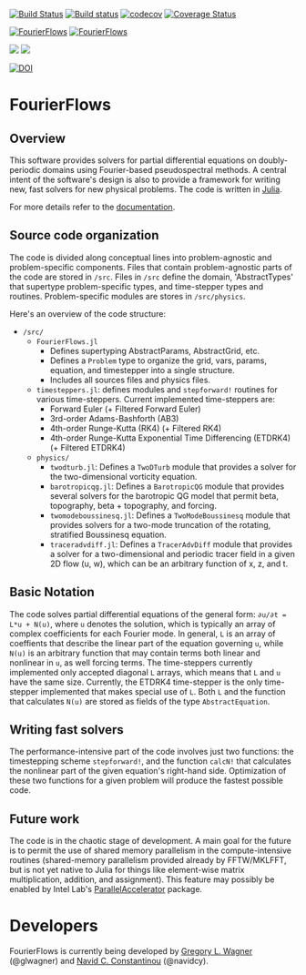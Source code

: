 [![Build Status](https://travis-ci.org/FourierFlows/FourierFlows.jl.svg?branch=master)](https://travis-ci.org/FourierFlows/FourierFlows.jl) [![Build status](https://ci.appveyor.com/api/projects/status/3hm86k8d4qdch730?svg=true)](https://ci.appveyor.com/project/navidcy/fourierflows-jl) [![codecov](https://codecov.io/gh/FourierFlows/FourierFlows.jl/branch/master/graph/badge.svg)](https://codecov.io/gh/FourierFlows/FourierFlows.jl) [![Coverage Status](https://coveralls.io/repos/github/FourierFlows/FourierFlows.jl/badge.svg?branch=master)](https://coveralls.io/github/FourierFlows/FourierFlows.jl?branch=master)

[![FourierFlows](http://pkg.julialang.org/badges/FourierFlows_0.6.svg)](http://pkg.julialang.org/detail/FourierFlows)
[![FourierFlows](http://pkg.julialang.org/badges/FourierFlows_0.7.svg)](http://pkg.julialang.org/detail/FourierFlows)


[![](https://img.shields.io/badge/docs-stable-blue.svg)](https://FourierFlows.github.io/FourierFlows.jl/stable)
[![](https://img.shields.io/badge/docs-latest-blue.svg)](https://FourierFlows.github.io/FourierFlows.jl/latest)

[![DOI](https://zenodo.org/badge/95982414.svg)](https://zenodo.org/badge/latestdoi/95982414)

# FourierFlows

## Overview

This software provides solvers for partial differential equations on
doubly-periodic domains using Fourier-based pseudospectral methods.
A central intent of the software's design is also to provide a framework
for writing new, fast solvers for new physical problems.
The code is written in [Julia][].

For more details refer to the [documentation](https://fourierflows.github.io/FourierFlows.jl/latest/).


## Source code organization

The code is divided along conceptual lines into problem-agnostic and
problem-specific components. Files that contain problem-agnostic parts
of the code are stored in `/src`. Files in `/src` define the domain,
'AbstractTypes' that supertype problem-specific types, and
time-stepper types and routines. Problem-specific modules are stores in
`/src/physics`.

Here's an overview of the code structure:

- `/src/`
    - `FourierFlows.jl`
        - Defines supertyping AbstractParams, AbstractGrid, etc.
        - Defines a `Problem` type to organize the grid, vars, params,
            equation, and timestepper into a single structure.
        - Includes all sources files and physics files.
   - `timesteppers.jl`: defines modules and `stepforward!` routines for
        various time-steppers. Current implemented time-steppers are:
        - Forward Euler (+ Filtered Forward Euler)
        - 3rd-order Adams-Bashforth (AB3)
        - 4th-order Runge-Kutta (RK4) (+ Filtered RK4)
        - 4th-order Runge-Kutta Exponential Time Differencing (ETDRK4)
        (+ Filtered ETDRK4)
    - `physics/`
        - `twodturb.jl`: Defines a `TwoDTurb` module that provides a
                solver for the two-dimensional vorticity equation.
        - `barotropicqg.jl`: Defines a `BarotropicQG` module that provides
                several solvers for the barotropic QG model that permit beta,
                topography, beta + topography, and forcing.
        - `twomodeboussinesq.jl`: Defines a `TwoModeBoussinesq` module
                that provides solvers for a two-mode truncation of the
                rotating, stratified Boussinesq equation.
        - `traceradvdiff.jl`: Defines a `TracerAdvDiff` module that
                provides a solver for a two-dimensional and periodic tracer
                field in a given 2D flow (u, w), which can be an arbitrary
                function of x, z, and t.


## Basic Notation

The code solves partial differential equations of the general
form: `∂u/∂t = L*u + N(u)`, where `u` denotes the solution, which is
typically an array of complex coefficients for each Fourier mode. In general,
`L` is an array of coeffients that describe the linear part of the equation
governing `u`, while `N(u)` is an arbitrary function that may contain terms
both linear and nonlinear in `u`, as well forcing terms.
The time-steppers currently implemented only accepted
diagonal `L` arrays, which means that `L` and `u` have the same size.
Currently, the ETDRK4 time-stepper is the only time-stepper implemented that
makes special use of `L`. Both `L` and the function that calculates `N(u)` are
stored as fields of the type `AbstractEquation`.


## Writing fast solvers

The performance-intensive part of the code involves just two functions: the
timestepping scheme `stepforward!`, and the function `calcN!` that
calculates the nonlinear part of the given equation's right-hand side.
Optimization of these two functions for a given problem will produce the
fastest possible code.


## Future work

The code is in the chaotic stage of development. A main goal for the future
is to permit the use of shared memory parallelism in the compute-intensive
routines (shared-memory parallelism provided already by FFTW/MKLFFT, but
is not yet native to Julia for things like element-wise matrix multiplication,
addition, and assignment). This feature may possibly be enabled by
Intel Lab's [ParallelAccelerator][] package.


# Developers

FourierFlows is currently being developed by [Gregory L. Wagner][] (@glwagner)
and [Navid C. Constantinou][] (@navidcy).


[Julia]: https://julialang.org/
[ParallelAccelerator]: https://github.com/IntelLabs/ParallelAccelerator.jl
[Navid C. Constantinou]: http://www.navidconstantinou.com
[Gregory L. Wagner]: https://glwagner.github.io
